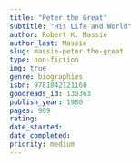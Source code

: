 ```yaml
---
title: "Peter the Great"
subtitle: "His Life and World"
author: Robert K. Massie
author_last: Massie
slug: massie-peter-the-great
type: non-fiction
img: true
genre: biographies
isbn: 9781842121160
goodreads_id: 130363
publish_year: 1980
pages: 909
rating: 
date_started:
date_completed:
priority: medium
---
```

